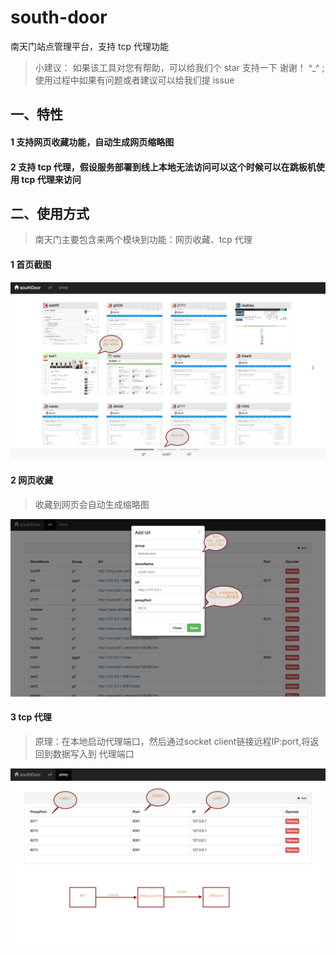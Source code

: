 # south-door
南天门站点管理平台，支持 tcp 代理功能

> 小建议： 如果该工具对您有帮助，可以给我们个 star 支持一下 谢谢！ ^_^ ;使用过程中如果有问题或者建议可以给我们提 issue

## 一、特性

#### 1 支持网页收藏功能，自动生成网页缩略图
#### 2 支持 tcp 代理，假设服务部署到线上本地无法访问可以这个时候可以在跳板机使用 tcp 代理来访问

## 二、使用方式
> 南天门主要包含来两个模块到功能：网页收藏、tcp 代理

#### 1 首页截图
<img src="./docs/south-door.png"/>

#### 2 网页收藏
> 收藏到网页会自动生成缩略图
<img src="./docs/url.png"/>
 
#### 3 tcp 代理 
> 原理：在本地启动代理端口，然后通过socket client链接远程IP:port,将返回到数据写入到 代理端口
<img src="./docs/proxy.png"/>
